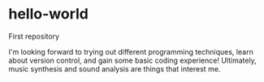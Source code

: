 # hello-world
First repository

I'm looking forward to trying out different programming techniques, learn about version control, and gain some basic coding experience!
Ultimately, music synthesis and sound analysis are things that interest me.

